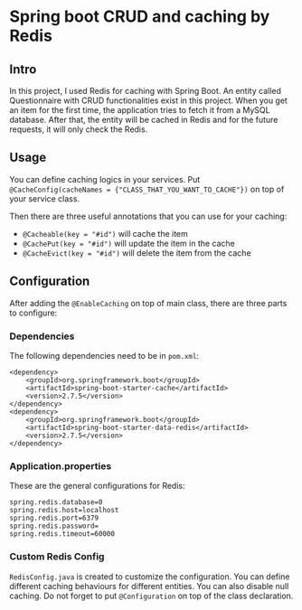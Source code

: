 # Spring boot CRUD and caching by Redis

## Intro
In this project, I used Redis for caching with Spring Boot. An entity called Questionnaire with CRUD functionalities exist in this project. When you get an item for the first time, the application tries to fetch it from a MySQL database. After that, the entity will be cached in Redis and for the future requests, it will only check the Redis.

## Usage
You can define caching logics in your services. Put ```@CacheConfig(cacheNames = {"CLASS_THAT_YOU_WANT_TO_CACHE"})``` on top of your service class.

Then there are three useful annotations that you can use for your caching:

* ```@Cacheable(key = "#id")``` will cache the item
* ```@CachePut(key = "#id")``` will update the item in the cache
* ```@CacheEvict(key = "#id")``` will delete the item from the cache

## Configuration
After adding the ```@EnableCaching``` on top of main class, there are three parts to configure:

### Dependencies
The following dependencies need to be in ```pom.xml```:
```
<dependency>
    <groupId>org.springframework.boot</groupId>
    <artifactId>spring-boot-starter-cache</artifactId>
    <version>2.7.5</version>
</dependency>
<dependency>
    <groupId>org.springframework.boot</groupId>
    <artifactId>spring-boot-starter-data-redis</artifactId>
    <version>2.7.5</version>
</dependency>
```
### Application.properties
These are the general configurations for Redis:
```
spring.redis.database=0
spring.redis.host=localhost
spring.redis.port=6379
spring.redis.password=
spring.redis.timeout=60000
```
### Custom Redis Config
```RedisConfig.java``` is created to customize the configuration. You can define different caching behaviours for different entities. You can also disable null caching. Do not forget to put ```@Configuration``` on top of the class declaration.

